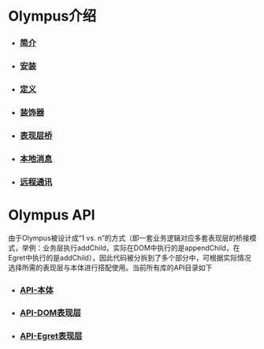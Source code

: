 # Olympus介绍

- ### [简介](./docs/intro/summary.md)

- ### [安装](./docs/intro/install.md)

- ### [定义](./docs/intro/definition.md)

- ### [装饰器](./docs/intro/decorator.md)

- ### [表现层桥](./docs/intro/bridge.md)

- ### [本地消息](./docs/intro/message.md)

- ### [远程通讯](./docs/intro/remote.md)

# Olympus API

由于Olympus被设计成“1 vs. n”的方式（即一套业务逻辑对应多套表现层的桥接模式，举例：业务层执行addChild，实际在DOM中执行的是appendChild，在Egret中执行的是addChild），因此代码被分拆到了多个部分中，可根据实际情况选择所需的表现层与本体进行搭配使用。当前所有库的API目录如下

- ### [API-本体](https://htmlpreview.github.io/?https://github.com/Raykid/Olympus/blob/master/trunk/docs/index.html)

- ### [API-DOM表现层](https://htmlpreview.github.io/?https://github.com/Raykid/Olympus/blob/master/branches/dom/docs/index.html)

- ### [API-Egret表现层](https://htmlpreview.github.io/?https://github.com/Raykid/Olympus/blob/master/branches/egret/docs/index.html)